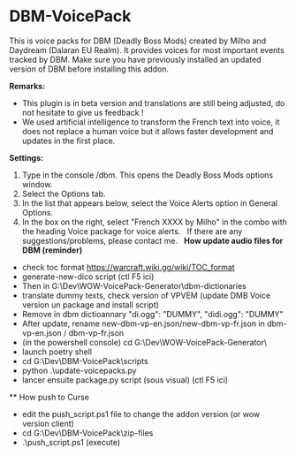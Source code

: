 # DBM-VoicePack
This is voice packs for DBM (Deadly Boss Mods) created by Milho and Daydream (Dalaran EU Realm). It provides voices for most important events tracked by DBM. Make sure you have previously installed an updated version of DBM before installing this addon.

**Remarks:**
* This plugin is in beta version and translations are still being adjusted, do not hesitate to give us feedback !
* We used artificial intelligence to transform the French text into voice, it does not replace a human voice but it allows faster development and updates in the first place.

**Settings:**
1. Type in the console /dbm. This opens the Deadly Boss Mods options window.
1. Select the Options tab.
1. In the list that appears below, select the Voice Alerts option in General Options.
1. In the box on the right, select "French XXXX by Milho" in the combo with the heading Voice package for voice alerts.
 
If there are any suggestions/problems, please contact me.
 
**How update audio files for DBM (reminder)**
* check toc format https://warcraft.wiki.gg/wiki/TOC_format
* generate-new-dico script (ctl F5 ici)
* Then in G:\Dev\WOW-VoicePack-Generator\dbm-dictionaries
* translate dummy texts, check version of VPVEM (update DMB Voice version un package and install script)
* Remove in dbm dictioannary "di.ogg": "DUMMY", "didi.ogg": "DUMMY"
* After update, rename new-dbm-vp-en.json/new-dbm-vp-fr.json in dbm-vp-en.json / dbm-vp-fr.json
* (in the powershell console) cd G:\Dev\WOW-VoicePack-Generator\
* launch poetry shell
* cd G:\Dev\DBM-VoicePack\scripts
* python .\update-voicepacks.py
* lancer ensuite package.py script (sous visual) (ctl F5 ici)

** How push to Curse
* edit the push_script.ps1 file to change the addon version (or wow version client)
* cd  G:\Dev\DBM-VoicePack\zip-files
* .\push_script.ps1 (execute)